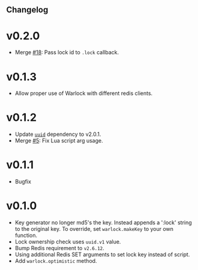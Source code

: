 Changelog
---

# v0.2.0

* Merge [#18](https://github.com/TheDeveloper/warlock/pull/18): Pass lock id to `.lock` callback.

# v0.1.3

* Allow proper use of Warlock with different redis clients.

# v0.1.2

* Update [`uuid`](https://www.npmjs.org/package/uuid) dependency to v2.0.1.
* Merge [#5](https://github.com/TheDeveloper/warlock/pull/5): Fix Lua script arg usage.

# v0.1.1

* Bugfix

# v0.1.0

* Key generator no longer md5's the key. Instead appends a ':lock' string to the original key. To override, set `warlock.makeKey` to your own function.
* Lock ownership check uses `uuid.v1` value.
* Bump Redis requirement to `v2.6.12`.
* Using additional Redis SET arguments to set lock key instead of script.
* Add `warlock.optimistic` method.
